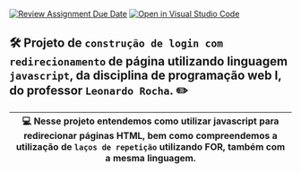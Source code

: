 [![Review Assignment Due Date](https://classroom.github.com/assets/deadline-readme-button-24ddc0f5d75046c5622901739e7c5dd533143b0c8e959d652212380cedb1ea36.svg)](https://classroom.github.com/a/td1d0vai)
[![Open in Visual Studio Code](https://classroom.github.com/assets/open-in-vscode-718a45dd9cf7e7f842a935f5ebbe5719a5e09af4491e668f4dbf3b35d5cca122.svg)](https://classroom.github.com/online_ide?assignment_repo_id=11364637&assignment_repo_type=AssignmentRepo)

## 🛠️ Projeto de ` construção de login com redirecionamento ` de página utilizando linguagem ` javascript `, da disciplina de programação web I, do professor ` Leonardo Rocha `. ✏️

|  💻 Nesse projeto entendemos como utilizar javascript para redirecionar páginas HTML, bem como compreendemos a utilização de ``` laços de repetição ``` utilizando FOR, também com a mesma linguagem. |
|--------------------------------------------------------------------------------|

